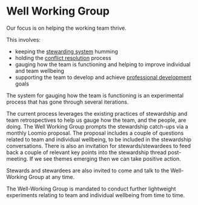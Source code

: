 # Well Working Group

Our focus is on helping the working team thrive. 

This involves:

* keeping the [stewarding system](stewarding.html) humming
* holding the [conflict resolution](conflict_resolution.html) process
* gauging how the team is functioning and helping to improve individual and team wellbeing
* supporting the team to develop and achieve [professional development](professional_development.html) goals

The system for gauging how the team is functioning is an experimental process that has gone through several iterations. 

The current process leverages the existing practices of stewardship and team retrospectives to help us gauge how the team, and the people, are doing. The Well Working Group prompts the stewardship catch-ups via a monthly Loomio proposal. The proposal includes a couple of questions related to team and individual wellbeing, to be included in the stewardship conversations. There is also an invitation for stewards/stewardees to feed back a couple of relevant key points into the stewardship thread post-meeting. If we see themes emerging then we can take positive action.

Stewards and stewardees are also invited to come and talk to the Well-Working Group at any time.

The Well-Working Group is mandated to conduct further lightweight experiments relating to team and individual wellbeing from time to time.